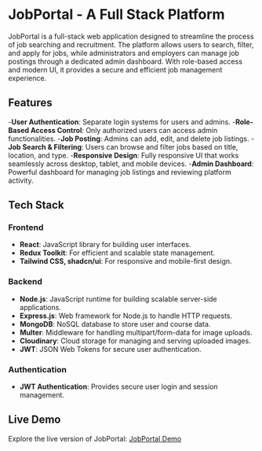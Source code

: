 # JobPortal - A Full Stack Platform

JobPortal is a full-stack web application designed to streamline the process of job searching and recruitment. The platform allows users to search, filter, and apply for jobs, while administrators and employers can manage job postings through a dedicated admin dashboard. With role-based access and modern UI, it provides a secure and efficient job management experience.

## Features

-**User Authentication**: Separate login systems for users and admins.
-**Role-Based Access Control**: Only authorized users can access admin functionalities.
-**Job Posting**: Admins can add, edit, and delete job listings.
-**Job Search & Filtering**: Users can browse and filter jobs based on title, location, and type.
-**Responsive Design**: Fully responsive UI that works seamlessly across desktop, tablet, and mobile devices.
-**Admin Dashboard**: Powerful dashboard for managing job listings and reviewing platform activity.

## Tech Stack

### Frontend
- **React**: JavaScript library for building user interfaces.
- **Redux Toolkit**: For efficient and scalable state management.
- **Tailwind CSS, shadcn/ui**: For responsive and mobile-first design.

### Backend
- **Node.js**: JavaScript runtime for building scalable server-side applications.
- **Express.js**: Web framework for Node.js to handle HTTP requests.
- **MongoDB**: NoSQL database to store user and course data.
- **Multer**: Middleware for handling multipart/form-data for image uploads.
- **Cloudinary**: Cloud storage for managing and serving uploaded images.
- **JWT**: JSON Web Tokens for secure user authentication.

### Authentication
- **JWT Authentication**: Provides secure user login and session management.

## Live Demo

Explore the live version of JobPortal: [JobPortal Demo](https://jobportal-8myv.onrender.com/)
